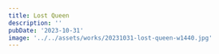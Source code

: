 ```yaml
---
title: Lost Queen
description: ''
pubDate: '2023-10-31'
image: '../../assets/works/20231031-lost-queen-w1440.jpg'
---
```

